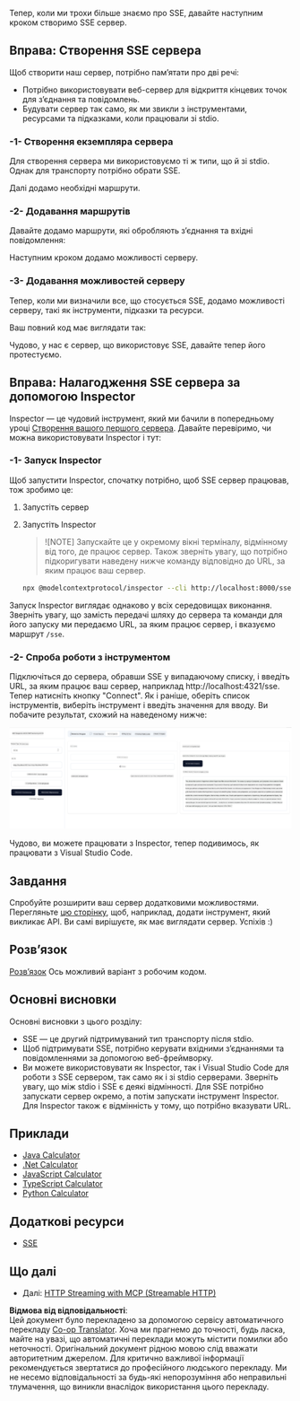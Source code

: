 <!--
CO_OP_TRANSLATOR_METADATA:
{
  "original_hash": "d90ca3d326c48fab2ac0ebd3a9876f59",
  "translation_date": "2025-07-04T19:30:11+00:00",
  "source_file": "03-GettingStarted/05-sse-server/README.md",
  "language_code": "uk"
}
-->
Тепер, коли ми трохи більше знаємо про SSE, давайте наступним кроком створимо SSE сервер.

## Вправа: Створення SSE сервера

Щоб створити наш сервер, потрібно пам’ятати про дві речі:

- Потрібно використовувати веб-сервер для відкриття кінцевих точок для з’єднання та повідомлень.
- Будувати сервер так само, як ми звикли з інструментами, ресурсами та підказками, коли працювали зі stdio.

### -1- Створення екземпляра сервера

Для створення сервера ми використовуємо ті ж типи, що й зі stdio. Однак для транспорту потрібно обрати SSE.

Далі додамо необхідні маршрути.

### -2- Додавання маршрутів

Давайте додамо маршрути, які обробляють з’єднання та вхідні повідомлення:

Наступним кроком додамо можливості серверу.

### -3- Додавання можливостей серверу

Тепер, коли ми визначили все, що стосується SSE, додамо можливості серверу, такі як інструменти, підказки та ресурси.

Ваш повний код має виглядати так:

Чудово, у нас є сервер, що використовує SSE, давайте тепер його протестуємо.

## Вправа: Налагодження SSE сервера за допомогою Inspector

Inspector — це чудовий інструмент, який ми бачили в попередньому уроці [Створення вашого першого сервера](/03-GettingStarted/01-first-server/README.md). Давайте перевіримо, чи можна використовувати Inspector і тут:

### -1- Запуск Inspector

Щоб запустити Inspector, спочатку потрібно, щоб SSE сервер працював, тож зробимо це:

1. Запустіть сервер

1. Запустіть Inspector

    > ![NOTE]
    > Запускайте це у окремому вікні терміналу, відмінному від того, де працює сервер. Також зверніть увагу, що потрібно підкоригувати наведену нижче команду відповідно до URL, за яким працює ваш сервер.

    ```sh
    npx @modelcontextprotocol/inspector --cli http://localhost:8000/sse --method tools/list
    ```

Запуск Inspector виглядає однаково у всіх середовищах виконання. Зверніть увагу, що замість передачі шляху до сервера та команди для його запуску ми передаємо URL, за яким працює сервер, і вказуємо маршрут `/sse`.

### -2- Спроба роботи з інструментом

Підключіться до сервера, обравши SSE у випадаючому списку, і введіть URL, за яким працює ваш сервер, наприклад http://localhost:4321/sse. Тепер натисніть кнопку "Connect". Як і раніше, оберіть список інструментів, виберіть інструмент і введіть значення для вводу. Ви побачите результат, схожий на наведеному нижче:

![SSE Server running in inspector](../../../../translated_images/sse-inspector.d86628cc597b8fae807a31d3d6837842f5f9ee1bcc6101013fa0c709c96029ad.uk.png)

Чудово, ви можете працювати з Inspector, тепер подивимось, як працювати з Visual Studio Code.

## Завдання

Спробуйте розширити ваш сервер додатковими можливостями. Перегляньте [цю сторінку](https://api.chucknorris.io/), щоб, наприклад, додати інструмент, який викликає API. Ви самі вирішуєте, як має виглядати сервер. Успіхів :)

## Розв’язок

[Розв’язок](./solution/README.md) Ось можливий варіант з робочим кодом.

## Основні висновки

Основні висновки з цього розділу:

- SSE — це другий підтримуваний тип транспорту після stdio.
- Щоб підтримувати SSE, потрібно керувати вхідними з’єднаннями та повідомленнями за допомогою веб-фреймворку.
- Ви можете використовувати як Inspector, так і Visual Studio Code для роботи з SSE сервером, так само як і зі stdio серверами. Зверніть увагу, що між stdio і SSE є деякі відмінності. Для SSE потрібно запускати сервер окремо, а потім запускати інструмент Inspector. Для Inspector також є відмінність у тому, що потрібно вказувати URL.

## Приклади

- [Java Calculator](../samples/java/calculator/README.md)
- [.Net Calculator](../../../../03-GettingStarted/samples/csharp)
- [JavaScript Calculator](../samples/javascript/README.md)
- [TypeScript Calculator](../samples/typescript/README.md)
- [Python Calculator](../../../../03-GettingStarted/samples/python)

## Додаткові ресурси

- [SSE](https://developer.mozilla.org/en-US/docs/Web/API/Server-sent_events)

## Що далі

- Далі: [HTTP Streaming with MCP (Streamable HTTP)](../06-http-streaming/README.md)

**Відмова від відповідальності**:  
Цей документ було перекладено за допомогою сервісу автоматичного перекладу [Co-op Translator](https://github.com/Azure/co-op-translator). Хоча ми прагнемо до точності, будь ласка, майте на увазі, що автоматичні переклади можуть містити помилки або неточності. Оригінальний документ рідною мовою слід вважати авторитетним джерелом. Для критично важливої інформації рекомендується звертатися до професійного людського перекладу. Ми не несемо відповідальності за будь-які непорозуміння або неправильні тлумачення, що виникли внаслідок використання цього перекладу.
